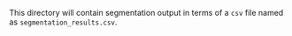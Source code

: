 This directory will contain segmentation output in terms of a `csv` file named as `segmentation_results.csv`. 